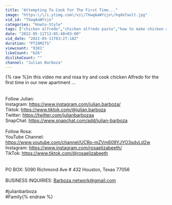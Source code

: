 ```yaml
---
title: "Attempting To Cook For The First Time..."
image: "https:\/\/i.ytimg.com\/vi\/TXwqAaWYzjo\/hqdefault.jpg"
vid_id: "TXwqAaWYzjo"
categories: "Howto-Style"
tags: ["chicken alfredo","chicken alfredo pasta","how to make chicken alfredo"]
date: "2022-05-11T13:05:48+03:00"
vid_date: "2022-05-11T03:27:18Z"
duration: "PT18M27S"
viewcount: "9381"
likeCount: "626"
dislikeCount: ""
channel: "Julian Barboza"
---
```

{% raw %}in this video me and rosa try and cook chicken Alfredo for the first time in our new apartment ... <br /><br /><br />Follow Julian:<br />Instagram: <a rel="nofollow" target="blank" href="https://www.instagram.com/julian.barboza/">https://www.instagram.com/julian.barboza/</a><br />Tiktok: <a rel="nofollow" target="blank" href="https://www.tiktok.com/@julian.barboza">https://www.tiktok.com/@julian.barboza</a> <br />Twitter: <a rel="nofollow" target="blank" href="https://twitter.com/julianbarbozaa">https://twitter.com/julianbarbozaa</a> <br />SnapChat: <a rel="nofollow" target="blank" href="https://www.snapchat.com/add/julian-barboza">https://www.snapchat.com/add/julian-barboza</a><br /><br />Follow Rosa: <br />YouTube Channel:<br /><a rel="nofollow" target="blank" href="https://www.youtube.com/channel/UCRo-mZVm609YJYO3sdvLd2w">https://www.youtube.com/channel/UCRo-mZVm609YJYO3sdvLd2w</a><br />Instagram: <a rel="nofollow" target="blank" href="https://www.instagram.com/rosaelizabeeth/">https://www.instagram.com/rosaelizabeeth/</a><br />TikTok: <a rel="nofollow" target="blank" href="https://www.tiktok.com/@rosaelizabeeth">https://www.tiktok.com/@rosaelizabeeth</a><br /><br /><br />PO BOX: 5090 Richmond Ave # 432 Houston, Texas 77056<br /><br />BUSINESS INQUIRIES: Barboza.network@gmail.com<br /><br />#julianbarboza<br />#Family{% endraw %}
